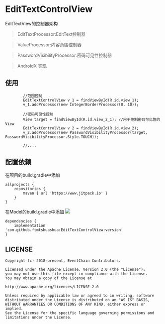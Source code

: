 # EditTextControlView
EditTextView的控制器架构

>EditTextProcessor:EditText控制器

>ValueProcessor:内容范围控制器

>PasswordVisibilityProcessor:密码可见性控制器

>AndroidX 实现


## 使用
```
        //范围控制
        EditTextControlView v_1 = findViewById(R.id.view_1);
        v_1.addProcessor(new IntegerBorderProcessor(0, 10));

        //密码可见性控制
        View target = findViewById(R.id.view_2_1); //用于控制密码可见性的View
        EditTextControlView v_2 = findViewById(R.id.view_2);
        v_2.addProcessor(new PasswordVisibilityProcessor(target, PasswordVisibilityProcessor.Style.TOUCH));

        //....
```

## 配置依赖

在项目的build.gradle中添加
```
allprojects {
    repositories {
        maven { url 'https://www.jitpack.io' }
    }
}
```
在Model的build.gradle中添加 [![](https://jitpack.io/v/ftmtshuashua/EditTextControlView.svg)](https://jitpack.io/#ftmtshuashua/EditTextControlView)
```
dependencies {
    implementation 'com.github.ftmtshuashua:EditTextControlView:version'
}
```


## LICENSE

```
Copyright (c) 2018-present, EventChain Contributors.

Licensed under the Apache License, Version 2.0 (the "License");
you may not use this file except in compliance with the License.
You may obtain a copy of the License at

http://www.apache.org/licenses/LICENSE-2.0

Unless required by applicable law or agreed to in writing, software
distributed under the License is distributed on an "AS IS" BASIS,
WITHOUT WARRANTIES OR CONDITIONS OF ANY KIND, either express or implied.
See the License for the specific language governing permissions and
limitations under the License.
```




